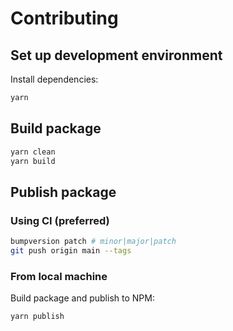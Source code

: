 # Contributing

## Set up development environment

Install dependencies:

```bash
yarn
```

## Build package

```bash
yarn clean
yarn build
```

## Publish package

### Using CI (preferred)

```bash
bumpversion patch # minor|major|patch
git push origin main --tags
```

### From local machine

Build package and publish to NPM:

```bash
yarn publish
```
